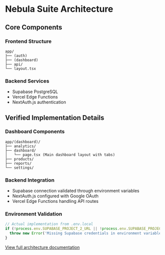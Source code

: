 # Nebula Suite Architecture

## Core Components

### Frontend Structure
```
app/
├── (auth)
├── (dashboard)
├── api/
└── layout.tsx
```

### Backend Services
- Supabase PostgreSQL
- Vercel Edge Functions
- NextAuth.js authentication

## Verified Implementation Details

### Dashboard Components
```
app/(dashboard)/
├── analytics/
├── dashboard/
│   └── page.tsx (Main dashboard layout with tabs)
├── products/
├── reports/
└── settings/
```

### Backend Integration
- Supabase connection validated through environment variables
- NextAuth.js configured with Google OAuth
- Vercel Edge Functions handling API routes

### Environment Validation
```typescript
// Actual implementation from .env.local
if (!process.env.SUPABASE_PROJECT_2_URL || !process.env.SUPABASE_PROJECT_2_ANON_PUBLIC) {
  throw new Error('Missing Supabase credentials in environment variables');
}
```

[View full architecture documentation](./ARCHITECTURE.md)